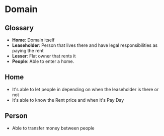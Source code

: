 # Domain

## Glossary

- __Home__: Domain itself
- __Leaseholder__: Person that lives there and have legal responsibilities as paying the rent
- __Lesser__: Flat owner that rents it
- __People__: Able to enter a home.

## Home

- It's able to let people in depending on when the leaseholder is there or not
- It's able to know the Rent price and when it's Pay Day

## Person

- Able to transfer money between people